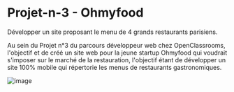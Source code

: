 # Projet-n-3 - Ohmyfood
Développer un site proposant le menu de 4 grands restaurants parisiens.

Au sein du Projet n°3 du parcours développeur web chez OpenClassrooms, l'objectif et de créé un site web pour la jeune startup Ohmyfood qui voudrait s'imposer sur le marché de la restauration, l'objectif étant de développer un site 100% mobile qui répertorie les menus de restaurants gastronomiques.

![image](https://user-images.githubusercontent.com/56270715/181480834-1d7f4397-d775-44fb-a1b2-46b5455ec09b.png)

